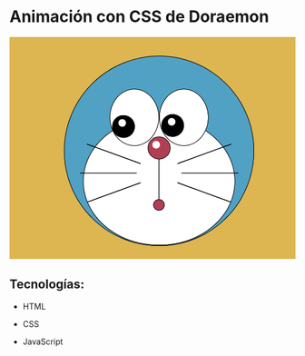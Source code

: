 # Animación con CSS de Doraemon

![Doraemon](image.png)

## Tecnologías:

- HTML
* CSS
+ JavaScript
